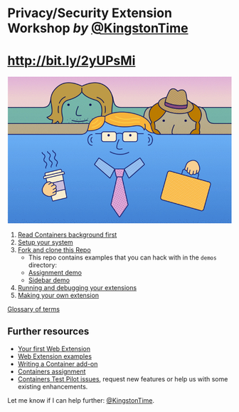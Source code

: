 # Privacy/Security Extension Workshop *by* [@KingstonTime](https://twitter.com/KingstonTime)

# http://bit.ly/2yUPsMi

![](images/intro.gif)

1. [Read Containers background first](background.md)
2. [Setup your system](setup.md)
3. <a href="https://github.com/jonathanKingston/containers-workshop" target="_blank">Fork and clone this Repo</a>
    - This repo contains examples that you can hack with in the `demos` directory:
    - [Assignment demo](demos/containers-assign)
    - [Sidebar demo](demos/sidebar)
4. [Running and debugging your extensions](debugging.md)
5. [Making your own extension](your-own.md)

[Glossary of terms](glossary.md)

## Further resources

- [Your first Web Extension](https://developer.mozilla.org/en-US/Add-ons/WebExtensions/Your_first_WebExtension)
- [Web Extension examples](https://developer.mozilla.org/en-US/Add-ons/WebExtensions/Examples)
- [Writing a Container add-on](https://hacks.mozilla.org/2017/10/containers-for-add-on-developers/)
- [Containers assignment](https://jotter.jonathankingston.co.uk/blog/2017/04/04/containers-assignment/)
- [Containers Test Pilot issues](https://github.com/mozilla/testpilot-containers/issues), request new features or help us with some existing enhancements.

Let me know if I can help further: [@KingstonTime](https://twitter.com/KingstonTime).
